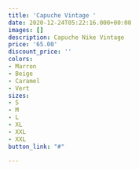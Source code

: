 ```yaml
---
title: 'Capuche Vintage '
date: 2020-12-24T05:22:16.000+00:00
images: []
description: Capuche Nike Vintage
price: '65.00'
discount_price: ''
colors:
- Marron
- Beige
- Caramel
- Vert
sizes:
- S
- M
- L
- XL
- XXL
- XXL
button_link: "#"

---
```

